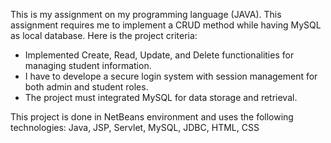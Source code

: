 This is my assignment on my programming language (JAVA). This assignment requires me to implement a CRUD method while having MySQL as local database.
Here is the project criteria:
- Implemented Create, Read, Update, and Delete functionalities for managing student information.
- I have to develope a secure login system with session management for both admin and student roles.
- The project must integrated MySQL for data storage and retrieval.

This project is done in NetBeans environment and uses the following technologies: Java, JSP, Servlet, MySQL, JDBC, HTML, CSS

